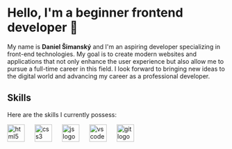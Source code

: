 <h1 align="left">Hello, I'm a beginner frontend developer 👋</h1>

<p align="left">My name is <strong>Daniel Šimanský</strong> and I'm an aspiring developer specializing in front-end technologies. My goal is to create modern websites and applications that not only enhance the user experience but also allow me to pursue a full-time career in this field. I look forward to bringing new ideas to the digital world and advancing my career as a professional developer.</p>

<h2 align="left">Skills</h2>

<p align="left">Here are the skills I currently possess:</p>

<div align="left">
  <img src="https://skillicons.dev/icons?i=html" height="40" alt="html5 logo"/>
  <img width="15"/>
  <img src="https://skillicons.dev/icons?i=css" height="40" alt="css3 logo"/>
  <img width="15"/>
  <img src="https://skillicons.dev/icons?i=js" height="40" alt="js logo"/>
  <img width="15"/>
  <img src="https://skillicons.dev/icons?i=vscode" height="40" alt="vscode logo"/>
  <img width="15"/>
  <img src="https://skillicons.dev/icons?i=git" height="40" alt="git logo"/>
  <img width="15"/>
</div>

